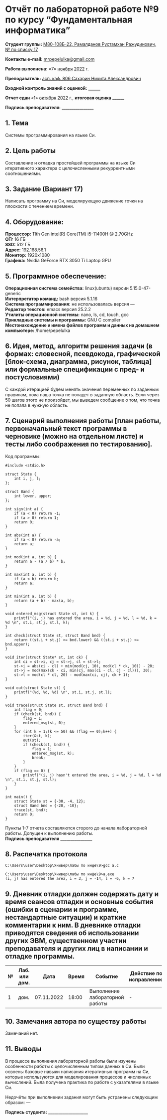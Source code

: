 # Отчёт по лабораторной работе №9 по курсу “Фундаментальная информатика”

<b>Студент группы:</b> <ins>M80-108Б-22, Рамалданов Рустамхан Ражудинович, № по списку 17</ins> 

<b>Контакты e-mail:</b> <ins>mrpepelulka@gmail.com</ins>

<b>Работа выполнена:</b> «7» <ins>ноября</ins> <ins>2022</ins> г.

<b>Преподаватель:</b> <ins>асп. каф. 806 Сахарин Никита Александрович</ins>

<b>Входной контроль знаний с оценкой:</b> <ins>______</ins>

<b>Отчет сдан</b> «1» <ins>октября</ins> <ins>2022</ins> г., <b>итоговая оценка</b> <ins>______</ins>

<b>Подпись преподавателя:</b> ________________

## 1. Тема
Системы программирования на языке Си.
## 2. Цель работы
Составление и отладка простейшей программы на языке Си итеративного характера с целочисленными рекуррентными соотношениями.
## 3. Задание (Вариант 17)
Написать программу на Си, моделирующую движение точки на плоскости с течением времени.
## 4. Оборудование:
<b>Процессор:</b> 11th Gen intel(R) Core(TM) i5-11400H @ 2.70GHz<br/>
<b>ОП:</b> 16 ГБ<br/>
<b>SSD:</b> 512 ГБ<br/>
<b>Адрес:</b> 192.168.56.1 <br/>
<b>Монитор:</b> 1920x1080<br/>
<b>Графика:</b> Nvidia GeForce RTX 3050 Ti Laptop GPU <br/>

## 5. Программное обеспечение:
<b>Операционная система семейства:</b> linux(ubuntu) версии 5.15.0-47-generic<br/>
<b>Интерпретатор команд:</b> bash версия 5.1.16<br/>
<b>Система программирования:</b> не использовалась версия —<br/>
<b>Редактор текстов:</b> emacs версия 25.2.2<br/>
<b>Утилиты операционной системы:</b> nano, ls, cd, touch, gcc <br/>
<b>Прикладные системы и программы:</b> GNU C compiler <br/>
<b>Местонахождение и имена файлов программ и данных на домашнем компьютере:</b> /home/pepelulka<br/>

## 6. Идея, метод, алгоритм решения задачи (в формах: словесной, псевдокода, графической [блок-схема, диаграмма, рисунок, таблица] или формальные спецификации с пред- и постусловиями)

С каждой итерацией будем менять значения переменных по заданным правилам, пока наша точка не попадет в заданную область. Если через 50 шагов этого не произойдет, мы выведем сообщение о том, что точка не попала в нужную область.

## 7. Сценарий выполнения работы [план работы, первоначальный текст программы в черновике (можно на отдельном листе) и тесты либо соображения по тестированию]. 

Код программы: 
```
#include <stdio.h>

struct State {
    int i, j, l;
};

struct Band {
    int lower, upper;
};

int sign(int a) {
    if (a < 0) return -1;
    if (a > 0) return 1;
    return 0;
}

int abs(int a) {
    if (a < 0) return -a;
    return a;
}

int mod(int a, int b) {
    return a - (a / b) * b;
}

int max(int a, int b) {
    if (a < b) return b;
    return a;
}

int min(int a, int b) {
    return (a + b) - max(a, b);
}

void entered_msg(struct State st, int k) {
    printf("(i, j) has entered the area, i = %d, j = %d, l = %d, k = %d \n", st.i, st.j, st.l, k);
}

int check(struct State st, struct Band bnd) {
    return ((st.i + st.j) >= bnd.lower) && ((st.i + st.j) <= bnd.upper);
}

void iter(struct State* st, int ck) {
    int ci = st->i, cj = st->j, cl = st->l;
    st->i = abs(ci - cl) + min(mod(cj, 10), mod(cl * ck, 10)) - 20;
    st->j = mod(max(ck - ci, min(cj, max(ci - cl, cj - cl))), 30);
    st->l = mod(cl * cl, 20) - mod(max(ci, cj), ck + 1);
}

void out(struct State st) {
    printf("(%d, %d, %d) \n", st.i, st.j, st.l);
}

void trace(struct State st, struct Band bnd) {
    int flag = 0;
    if (check(st, bnd)) {
        flag = 1;
        entered_msg(st, 0);
    }
    for (int k = 1;(k <= 50) && (flag == 0);k++) {
        iter(&st, k);
        out(st);
        if (check(st, bnd)) {
            flag = 1;
            entered_msg(st, k);
            break;
        }
    }
    if (flag == 0) {
        printf("(i, j) hasn't entered the area, i = %d, j = %d, l = %d \n", st.i, st.j, st.l);
    }
}
                    
int main() {
    struct State st = {-30, -4, 12};
    struct Band bnd = {-20, -10};
    trace(st, bnd);
    return 0;
}
```

Пункты 1-7 отчета составляются сторого до начала лабораторной работы.
Допущен к выполнению работы.  
<b>Подпись преподавателя</b> ________________

## 8. Распечатка протокола 

```
C:\Users\user\Desktop\Универ\лабы по инфе\9>gcc a.c

C:\Users\user\Desktop\Универ\лабы по инфе\9>a.exe
(i, j) has entered the area, i = 3, j = -14, l = -6, k = 7 
```

## 9. Дневник отладки должен содержать дату и время сеансов отладки и основные события (ошибки в сценарии и программе, нестандартные ситуации) и краткие комментарии к ним. В дневнике отладки приводятся сведения об использовании других ЭВМ, существенном участии преподавателя и других лиц в написании и отладке программы.

| № |  Лаб. или дом. | Дата | Время | Событие | Действие по исправлению | Примечание |
| ------ | ------ | ------ | ------ | ------ | ------ | ------ |
| 1 | дом. | 07.11.2022 | 18:00 | Выполнение лабораторной работы | - | - |
## 10. Замечания автора по существу работы

Замечаний нет.

## 11. Выводы

В процессе выполнения лабораторной работы были изучены особенности работы с целочисленным типом данных в Си. Были освоены базовые навыки написания итеративных программ на Си, которые используются для моделирования процессов и численных вычислений. Была получена практика по работе с указателями в языке Си.

Недочёты при выполнении задания могут быть устранены следующим образом: —

<b>Подпись студента:</b> ____________________
